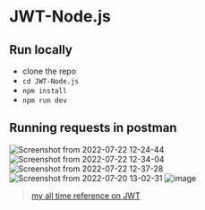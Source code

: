 # JWT-Node.js
## Run locally
- clone the repo
- `cd JWT-Node.js`
- `npm install`
- `npm run dev`
## Running requests in postman
![Screenshot from 2022-07-22 12-24-44](https://user-images.githubusercontent.com/61587290/180414097-4e00722c-d6d2-43a9-a823-f7641fcf6c8e.png)
![Screenshot from 2022-07-22 12-34-04](https://user-images.githubusercontent.com/61587290/180414102-50c91c24-4e7e-4f41-a26e-4b95f0eb973b.png)
![Screenshot from 2022-07-22 12-37-28](https://user-images.githubusercontent.com/61587290/180414144-ffcacf11-16e5-4ee9-a615-85a5f1ed9245.png)
![Screenshot from 2022-07-20 13-02-31](https://user-images.githubusercontent.com/61587290/180414196-cdd6f9e2-1e51-40b2-8236-2744f65da84c.png)
![image](https://user-images.githubusercontent.com/61587290/180505269-5410d43f-b7fd-4746-9278-9d56772cc2ab.png)

> [my all time reference on JWT](https://stackoverflow.com/questions/31309759/what-is-secret-key-for-jwt-based-authentication-and-how-to-generate-it/62095056#62095056)
